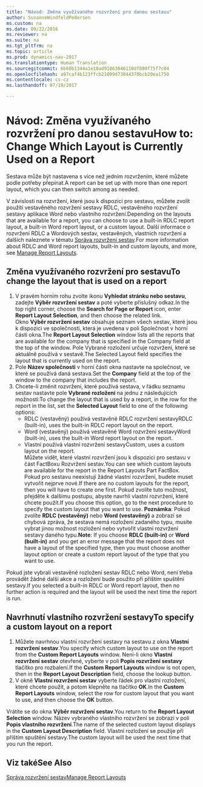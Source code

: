 ```yaml
---
title: "Návod: Změna využívaného rozvržení pro danou sestavu"
author: SusanneWindfeldPedersen
ms.custom: na
ms.date: 09/22/2016
ms.reviewer: na
ms.suite: na
ms.tgt_pltfrm: na
ms.topic: article
ms.prod: dynamics-nav-2017
ms.translationtype: Human Translation
ms.sourcegitcommit: 6b60b1344a1e18ad91863046110df880f75f7c04
ms.openlocfilehash: a97caf4b123ffcb21099d73044370bcb20ea1750
ms.contentlocale: cs-cz
ms.lasthandoff: 07/19/2017

---
```


# <a name="how-to-change-which-layout-is-currently-used-on-a-report"></a><span data-ttu-id="3088a-102">Návod: Změna využívaného rozvržení pro danou sestavu</span><span class="sxs-lookup"><span data-stu-id="3088a-102">How to: Change Which Layout is Currently Used on a Report</span></span>
<span data-ttu-id="3088a-103">Sestava může být nastavena s více než jedním rozvržením, které můžete podle potřeby přepínat.</span><span class="sxs-lookup"><span data-stu-id="3088a-103">A report can be set up with more than one report layout, which you can then switch among as needed.</span></span>

<span data-ttu-id="3088a-104">V závislosti na rozvržení, které jsou k dispozici pro sestavu, můžete zvolit použití vestavěného rozvržení sestavy RDLC, vestavěného rozvržení sestavy aplikace Word nebo vlastního rozvržení.</span><span class="sxs-lookup"><span data-stu-id="3088a-104">Depending on the layouts that are available for a report, you can choose to use a built-in RDLC report layout, a built-in Word report layout, or a custom layout.</span></span> <span data-ttu-id="3088a-105">Další informace o rozvržení RDLC a Wordových sestav, vestavěných, vlastních rozvržení a dalších naleznete v tématu [Správa rozvržení sestav](ui-manage-report-layouts.md).</span><span class="sxs-lookup"><span data-stu-id="3088a-105">For more information about RDLC and Word report layouts, built-in and custom layouts, and more, see [Manage Report Layouts](ui-manage-report-layouts.md).</span></span>

## <a name="to-change-the-layout-that-is-used-on-a-report"></a><span data-ttu-id="3088a-106">Změna využívaného rozvržení pro sestavu</span><span class="sxs-lookup"><span data-stu-id="3088a-106">To change the layout that is used on a report</span></span>
1. <span data-ttu-id="3088a-107">V pravém horním rohu zvolte ikonu **Vyhledat stránku nebo sestavu**, zadejte **Výběr rozvržení sestav** a poté vyberte příslušný odkaz.</span><span class="sxs-lookup"><span data-stu-id="3088a-107">In the top right corner, choose the **Search for Page or Report** icon, enter **Report Layout Selection**, and then choose the related link.</span></span>  
<span data-ttu-id="3088a-108">Okno **Výběr rozvržení sestav** obsahuje seznam všech sestav, které jsou k dispozici ve společnosti, která je uvedena v poli Společnost v horní části okna.</span><span class="sxs-lookup"><span data-stu-id="3088a-108">The **Report Layout Selection** window lists all the reports that are available for the company that is specified in the Company field at the top of the window.</span></span> <span data-ttu-id="3088a-109">Pole Vybrané rozložení určuje rozvržení, které se aktuálně používá v sestavě.</span><span class="sxs-lookup"><span data-stu-id="3088a-109">The Selected Layout field specifies the layout that is currently used on the report.</span></span>
2. <span data-ttu-id="3088a-110">Pole **Název společnosti** v horní části okna nastavte na společnost, ve které se používá daná sestava.</span><span class="sxs-lookup"><span data-stu-id="3088a-110">Set the **Company** field at the top of the window to the company that includes the report.</span></span>
3. <span data-ttu-id="3088a-111">Chcete-li změnit rozvržení, které používá sestava, v řádku seznamu sestav nastavte pole **Vybrané rozložení** na jednu z následujících možností:</span><span class="sxs-lookup"><span data-stu-id="3088a-111">To change the layout that is used by a report, in the row for the report in the list, set the **Selected Layout** field to one of the following options:</span></span>
    - <span data-ttu-id="3088a-112"> RDLC (vestavěný) používá vestavěné RDLC rozvržení sestavy</span><span class="sxs-lookup"><span data-stu-id="3088a-112">RDLC (built-in), uses the built-in RDLC report layout on the report.</span></span>
    - <span data-ttu-id="3088a-113">Word (vestavěný) používá vestavěné Word rozvržení sestavy</span><span class="sxs-lookup"><span data-stu-id="3088a-113">Word (built-in), uses the built-in Word report layout on the report.</span></span>
    - <span data-ttu-id="3088a-114">Vlastní používá vlastní rozvržení sestavy</span><span class="sxs-lookup"><span data-stu-id="3088a-114">Custom, uses a custom layout on the report.</span></span>  
    <span data-ttu-id="3088a-115">Můžete vidět, které vlastní rozvržení jsou k dispozici pro sestavu v část FactBoxu Rozvržení sestav.</span><span class="sxs-lookup"><span data-stu-id="3088a-115">You can see which custom layouts are available for the report in the Report Layouts Part FactBox.</span></span> <span data-ttu-id="3088a-116">Pokud pro sestavu neexistují žádné vlastní rozvržení, budete muset vytvořit nejprve nové.</span><span class="sxs-lookup"><span data-stu-id="3088a-116">If there are no custom layouts for the report, then you will have to create one first.</span></span> <span data-ttu-id="3088a-117">Pokud zvolíte tuto možnost, přejděte k dalšímu postupu, abyste navrhli vlastní rozvržení, které chcete použít.</span><span class="sxs-lookup"><span data-stu-id="3088a-117">If you choose this option, go to the next procedure to specify the custom layout that you want to use.</span></span>
<span data-ttu-id="3088a-118">**Poznámka**: Pokud zvolíte **RDLC (vestavěný)** nebo **Word (vestavěný)** a zobrazí se chybová zpráva, že sestava nemá rozložení zadaného typu, musíte vybrat jinou možnost rozložení nebo vytvořit vlastní rozvržení sestavy daného typu.</span><span class="sxs-lookup"><span data-stu-id="3088a-118">**Note**: If you choose **RDLC (built-in)** or **Word (built-in)** and you get an error message that the report does not have a layout of the specified type, then you must choose another layout option or create a custom report layout of the type that you want to use.</span></span>

<span data-ttu-id="3088a-119">Pokud jste vybrali vestavěné rozložení sestav RDLC nebo Word, není třeba provádět žádné další akce a rozložení bude použito při příštím spuštění sestavy.</span><span class="sxs-lookup"><span data-stu-id="3088a-119">If you selected a built-in RDLC or Word report layout, then no further action is required and the layout will be used the next time the report is run.</span></span>

## <a name="to-specify-a-custom-layout-on-a-report"></a><span data-ttu-id="3088a-120">Navrhnutí vlastního rozvržení sestavy</span><span class="sxs-lookup"><span data-stu-id="3088a-120">To specify a custom layout on a report</span></span>
1. <span data-ttu-id="3088a-121">Můžete navrhnou vlastní rozvržení sestavy na sestavu z okna **Vlastní rozvržení sestav**.</span><span class="sxs-lookup"><span data-stu-id="3088a-121">You specify which custom layout to use on the report from the **Custom Report Layouts** window.</span></span> <span data-ttu-id="3088a-122">Není-li okno **Vlastní rozvržení sestav** otevřené, vyberte v poli **Popis rozvržení sestavy** tlačítko pro rozbalení.</span><span class="sxs-lookup"><span data-stu-id="3088a-122">If the **Custom Report Layouts** window is not open, then in the **Report Layout Description** field, choose the lookup button.</span></span>
2. <span data-ttu-id="3088a-123">V okně **Vlastní rozvržení sestav** vyberte řádek pro vlastní rozložení, které chcete použít, a potom klepněte na tlačítko **OK**.</span><span class="sxs-lookup"><span data-stu-id="3088a-123">In the **Custom Report Layouts** window, select the row for custom layout that you want to use, and then choose the **OK** button.</span></span>

<span data-ttu-id="3088a-124">Vrátíte se do okna **Výběr rozvržení sestav**.</span><span class="sxs-lookup"><span data-stu-id="3088a-124">You return to the **Report Layout Selection** window.</span></span> <span data-ttu-id="3088a-125">Název vybraného vlastního rozvržení se zobrazí v poli **Popis vlastního rozvržení**.</span><span class="sxs-lookup"><span data-stu-id="3088a-125">The name of the selected custom layout displays in the **Custom Layout Description** field.</span></span> <span data-ttu-id="3088a-126">Vlastní rozložení se použije při příštím spuštění sestavy.</span><span class="sxs-lookup"><span data-stu-id="3088a-126">The custom layout will be used the next time that you run the report.</span></span>

## <a name="see-also"></a><span data-ttu-id="3088a-127">Viz také</span><span class="sxs-lookup"><span data-stu-id="3088a-127">See Also</span></span>
[<span data-ttu-id="3088a-128">Správa rozvržení sestav</span><span class="sxs-lookup"><span data-stu-id="3088a-128">Manage Report Layouts</span></span>](ui-manage-report-layouts.md)

